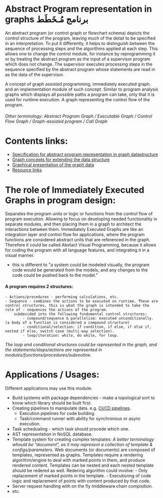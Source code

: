 # Abstract Program representation in graphs برنامج مُـخَطَط 

An abstract program (or control graph or flowchart schema) depicts the control structure of the program, leaving much of the detail to be specified in an interpretation. To put it differently, it helps to distinguish between the sequence of processing steps and the algorithms applied at each step. This allows one to change the control module, for instance by reprogramming it or by treating the abstract program as the input of a supervisor program which does not change. The supervisor executes processing steps in the sequence  specified by the abstract program whose statements are read in as the data of the supervisor.

A concept of graph assisted programming, immediately executed graph. and an implementation module of such concept. Similar to program analysis graphs which displays all possible paths a program can take, only that it is used for runtime execution. A graph representing the control flow of the program.

###### Other terminology: _Abstract Program Graph / Executable Graph / Control Flow Graph / Graph-assisted program / Call Graph_


# Contents links: 

- [Specification for abstract program representation in graph datastructure](/documentation/specification/specification.md)
- [Graph concepts for extending the data structure](/documentation/concept/concept.md)
- [Graphical presentation of the graph data](/documentation/graphical/graphical.md)
- [Resource links](/documentation/resource.md)

# The role of Immediately Executed Graphs in program design:
Separates the program units or logic or functions from the control flow of program execution. Allowing to focus on developing needed functionality in separate modules, and then placing them in a graph to architect the interactions between them. Immediately Executed Graphs are like an integration layer and control flow for applications, where the program functions are considered abstract units that are referenced in the graph. Therefore it could be called Abstact Visual Programming, because it allows for coding the program with all language features, and integrating it in a visual manner.
- this is different to "a system could be modeled visually, the program code would be generated from the models, and any changes to the code could be pushed back to the model."

#### A program requires 2 structures:

    - Actions/procedures - performing calculations, etc.
    - Sequence - combines the actions to be executed on runtime. These are control structures, this is what the graph is intended to take the role of - sequences the actions of the program.
        subdevided into the following fundumental control structures: 
            - compound/sequence & parallelism: executed unconditionally. (a body of a function is considered a compound structure)
            - conditional/selection: if condition, if else, if else if, nested if else, switch case (multi-way selection).
            - loop/iteration: while, do while, for loop.
  
  _The loop and conditional structures could be represented in the graph, and the statements/steps/actions are represented in modules/functions/procedures/subroutine._

# Applications / Usages: 
Different applications may use this module:
- Build systems with package dependencies - make a topological sort to know which library should be built first.
- Creating pipelines to manipulate data. e.g.  [CI/CD pipelines](https://docs.gitlab.com/ee/ci/pipelines.html). 
    - Execution pipelines for code building.
    - Task/command runner with ability for synchronous or async execution.
- Task schedualing - which task should procede which one. 
- AST representation in NoSQL database.
- Template system for creating complex templates:
    _A better terminology whould be "document", as it may represent a collection of template & configs/parameters._
    Web documents (or documents) are composed of templates, represented as graphs. 
    Templates require a rendering algorithm/engine to deal with marked points in them, and produce rendered content. Templates can be nested and each nested template should be redered as well.
    Redering algorithm could involve:
        - Only replacement of marked points in the template.
        - Executionng of code logic and replacement of points with content produced by that code.
- Server request handling with on the fly middleware chain compisition.
- etc.
